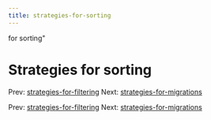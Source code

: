 ```yaml
---
title: strategies-for-sorting
---
```


for sorting"

# Strategies for sorting

Prev:
[strategies-for-filtering](strategies-for-filtering.md)
Next:
[strategies-for-migrations](strategies-for-migrations.md)

Prev:
[strategies-for-filtering](strategies-for-filtering.md)
Next:
[strategies-for-migrations](strategies-for-migrations.md)
